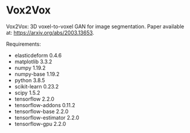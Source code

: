 # Vox2Vox
Vox2Vox: 3D voxel-to-voxel GAN for image segmentation.
Paper available at: https://arxiv.org/abs/2003.13653.

Requirements:
- elasticdeform             0.4.6    
- matplotlib                3.3.2   
- numpy                     1.19.2   
- numpy-base                1.19.2          
- python                    3.8.5  
- scikit-learn              0.23.2 
- scipy                     1.5.2 
- tensorflow                2.2.0   
- tensorflow-addons         0.11.2  
- tensorflow-base           2.2.0         
- tensorflow-estimator      2.2.0   
- tensorflow-gpu            2.2.0 
